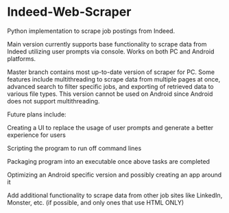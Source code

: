 # Indeed-Web-Scraper
Python implementation to scrape job postings from Indeed. 

Main version currently supports base functionality to scrape data from Indeed utilizing user prompts via console. Works on both PC and Android platforms.

Master branch contains most up-to-date version of scraper for PC. Some features include multithreading to scrape data from multiple pages at once, advanced search to
filter specific jobs, and exporting of retrieved data to various file types. This version cannot be used on Android since Android does not support multithreading.

Future plans include:

Creating a UI to replace the usage of user prompts and generate a better experience for users

Scripting the program to run off command lines

Packaging program into an executable once above tasks are completed

Optimizing an Android specific version and possibly creating an app around it

Add additional functionality to scrape data from other job sites like LinkedIn, Monster, etc. (if possible, and only ones that use HTML ONLY)
